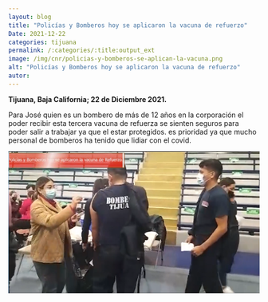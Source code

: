 ```yaml
---
layout: blog
title: "Policías y Bomberos hoy se aplicaron la vacuna de refuerzo"
Date: 2021-12-22
categories: tijuana
permalink: /:categories/:title:output_ext
image: /img/cnr/policias-y-bomberos-se-aplican-la-vacuna.png
alt: "Policías y Bomberos hoy se aplicaron la vacuna de refuerzo"
autor:
---
```


**Tijuana, Baja California; 22 de Diciembre 2021.** 

Para José quien es un bombero de más de 12 años en la corporación el poder recibir esta tercera vacuna de refuerza se sienten seguros para poder salir a trabajar ya que el estar protegidos.
es prioridad ya que mucho personal de bomberos ha tenido que lidiar con el covid.

<div id="carouselExampleSlidesOnly" class="carousel slide" data-ride="carousel">
  <div class="carousel-inner">
    <div class="carousel-item active">
       <img class="d-block w-100" src="/img/cnr/policias-y-bomberos-se-aplican-la-vacuna.png" loading="lazy"  alt="Policías y Bomberos hoy se aplicaron la vacuna de refuerzo">
    </div>
  </div>
</div>